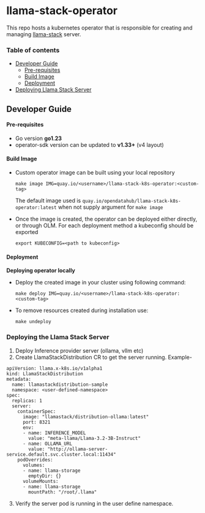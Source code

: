# llama-stack-operator
This repo hosts a kubernetes operator that is responsible for creating and managing [llama-stack](https://github.com/meta-llama/llama-stack) server.

### Table of contents

- [Developer Guide](#developer-guide)
    - [Pre-requisites](#pre-requisites)
    - [Build Image](#build-image)
    - [Deployment](#deployment)
- [Deploying Llama Stack Server](#deploying-the-llama-stack-server)
 

## Developer Guide

#### Pre-requisites

- Go version **go1.23**
- operator-sdk version can be updated to **v1.33+** (v4 layout)


#### Build Image

- Custom operator image can be built using your local repository

  ```commandline
  make image IMG=quay.io/<username>/llama-stack-k8s-operator:<custom-tag>
  ```

  The default image used is `quay.io/opendatahub/llama-stack-k8s-operator:latest` when not supply argument for `make image`


- Once the image is created, the operator can be deployed either directly, or through OLM. For each deployment method a
  kubeconfig should be exported

  ```commandline
  export KUBECONFIG=<path to kubeconfig>
  ```

#### Deployment

**Deploying operator locally**

- Deploy the created image in your cluster using following command:

  ```commandline
  make deploy IMG=quay.io/<username>/llama-stack-k8s-operator:<custom-tag> 
  ```

- To remove resources created during installation use:

  ```commandline
  make undeploy
  ```

### Deploying the Llama Stack Server

1. Deploy Inference provider server (ollama, vllm etc)
2. Create LlamaStackDistribution CR to get the server running. Example-
```
apiVersion: llama.x-k8s.io/v1alpha1
kind: LlamaStackDistribution
metadata:
  name: llamastackdistribution-sample
  namespace: <user-defined-namespace>
spec:
  replicas: 1
  server:
    containerSpec:
      image: "llamastack/distribution-ollama:latest"
      port: 8321
      env:
      - name: INFERENCE_MODEL
        value: "meta-llama/Llama-3.2-3B-Instruct" 
      - name: OLLAMA_URL
        value: "http://ollama-server-service.default.svc.cluster.local:11434"
    podOverrides:
      volumes:
      - name: llama-storage
        emptyDir: {}
      volumeMounts:
      - name: llama-storage
        mountPath: "/root/.llama"
``` 
3. Verify the server pod is running in the user define namespace.
